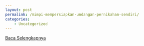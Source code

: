 ```yaml
---
layout: post
permalink: /mimpi-mempersiapkan-undangan-pernikahan-sendiri/
categories:
    - Uncategorized
---
```


[Baca Selengkapnya](/01)